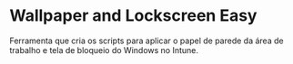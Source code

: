 # Wallpaper and Lockscreen Easy
Ferramenta que cria os scripts para aplicar o papel de parede da área de trabalho e tela de bloqueio do Windows no Intune.
